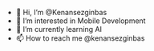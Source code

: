 - 👋 Hi, I’m @Kenansezginbas
- 👀 I’m interested in Mobile Development
- 🌱 I’m currently learning AI
- 📫 How to reach me @kenansezginbas

<!---
Kenansezginbas/Kenansezginbas is a ✨ special ✨ repository because its `README.md` (this file) appears on your GitHub profile.
You can click the Preview link to take a look at your changes.
--->
